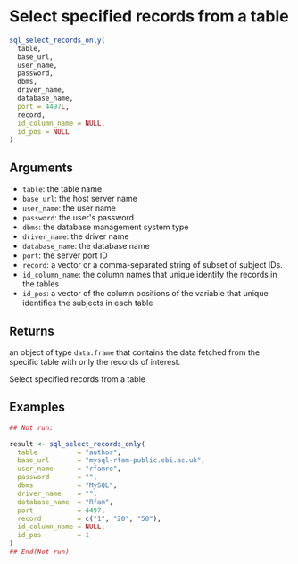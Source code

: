 # Select specified records from a table

```r
sql_select_records_only(
  table,
  base_url,
  user_name,
  password,
  dbms,
  driver_name,
  database_name,
  port = 4497L,
  record,
  id_column_name = NULL,
  id_pos = NULL
)
```

## Arguments

- `table`: the table name
- `base_url`: the host server name
- `user_name`: the user name
- `password`: the user's password
- `dbms`: the database management system type
- `driver_name`: the driver name
- `database_name`: the database name
- `port`: the server port ID
- `record`: a vector or a comma-separated string of subset of subject IDs.
- `id_column_name`: the column names that unique identify the records in the tables
- `id_pos`: a vector of the column positions of the variable that unique identifies the subjects in each table

## Returns

an object of type `data.frame` that contains the data fetched from the specific table with only the records of interest.

Select specified records from a table

## Examples

```r
## Not run:

result <- sql_select_records_only(
  table          = "author",
  base_url       = "mysql-rfam-public.ebi.ac.uk",
  user_name      = "rfamro",
  password       = "",
  dbms           = "MySQL",
  driver_name    = "",
  database_name  = "Rfam",
  port           = 4497,
  record         = c("1", "20", "50"),
  id_column_name = NULL,
  id_pos         = 1
)
## End(Not run)
```
